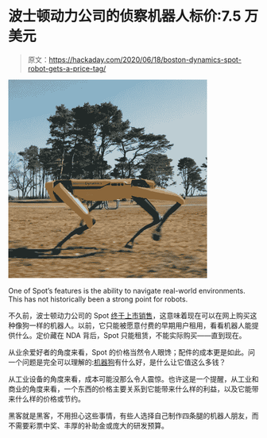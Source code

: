 # 波士顿动力公司的侦察机器人标价:7.5 万美元

> 原文：<https://hackaday.com/2020/06/18/boston-dynamics-spot-robot-gets-a-price-tag/>

[![](img/432b6fb74d547a4d354f41b7d6653903.png)](https://hackaday.com/wp-content/uploads/2020/06/Spot-running-in-trees-just-as-nature-intended.png)

One of Spot’s features is the ability to navigate real-world environments. This has not historically been a strong point for robots.

不久前，波士顿动力公司的 Spot [终于上市销售](https://shop.bostondynamics.com/)，这意味着现在可以在网上购买这种像狗一样的机器人。以前，它只能被愿意付费的早期用户租用，看看机器人能提供什么。定价藏在 NDA 背后，Spot 只能租赁，不能实际购买——直到现在。

从业余爱好者的角度来看，Spot 的价格当然令人眼馋；配件的成本更是如此。问一个问题是完全可以理解的:[机器狗](https://hackaday.com/2019/09/25/ask-hackaday-what-good-is-a-robot-dog/)有什么好，是什么让它值这么多钱？

从工业设备的角度来看，成本可能没那么令人震惊。也许这是一个提醒，从工业和商业的角度来看，一个东西的价格主要关系到它能带来什么样的利益，以及它能带来什么样的价格或节约。

黑客就是黑客，不用担心这些事情，有些人选择自己制作四条腿的机器人朋友，而不需要彩票中奖、丰厚的补助金或庞大的研发预算。